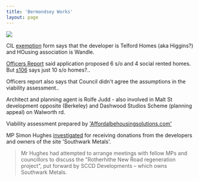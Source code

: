 ```yaml
---
title: 'Bermondsey Works'
layout: page
---
```

![](http://www.se16.com/wp-content/uploads/Appendix-Image.jpg)

CIL [exemption](http://planbuild.southwark.gov.uk/documents/?GetDocument=%7b%7b%7b!9yfPr65e8LF7VyEMlMJXXA%3d%3d!%7d%7d%7d) form says that the developer is Telford Homes (aka Higgins?) and HOusing association is Wandle.

[Officers Report](http://planbuild.southwark.gov.uk/documents/?GetDocument=%7b%7b%7b!8b5dKkAIXek9gcaSYz15mg%3d%3d!%7d%7d%7d) said application proposed 6 s/o and 4 social rented homes. But [s106](http://planbuild.southwark.gov.uk/documents/?GetDocument=%7b%7b%7b!KaiWotaf%2bxHDP83nK8Z9gw%3d%3d!%7d%7d%7d) says just 10 s/o homes?..

Officers report also says that Council didn't agree the assumptions in the viability assessment..

Architect and planning agent is Rolfe Judd - also involved in Malt St development opposite (Berkeley) and Dashwood Studios Scheme (planning appeal) on Walworth rd.

Viability assessment prepared by ['Affordalbehousingsolutions.com'](http://www.ah-solutions.com/)

MP Simon Hughes [investigated](http://www.independent.co.uk/news/uk/politics/lib-dem-deputy-investigated-over-lobbying-8395968.html) for receiving donations from the developers and owners of the site 'Southwark Metals'.

>Mr Hughes had attempted to arrange meetings with fellow MPs and councillors to discuss the "Rotherhithe New Road regeneration project", put forward by SCCD Developments – which owns Southwark Metals.



